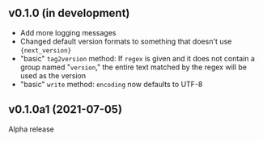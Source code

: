 v0.1.0 (in development)
-----------------------
- Add more logging messages
- Changed default version formats to something that doesn't use
  `{next_version}`
- "basic" `tag2version` method: If `regex` is given and it does not contain a
  group named "`version`," the entire text matched by the regex will be used as
  the version
- "basic" `write` method: `encoding` now defaults to UTF-8

v0.1.0a1 (2021-07-05)
---------------------
Alpha release
